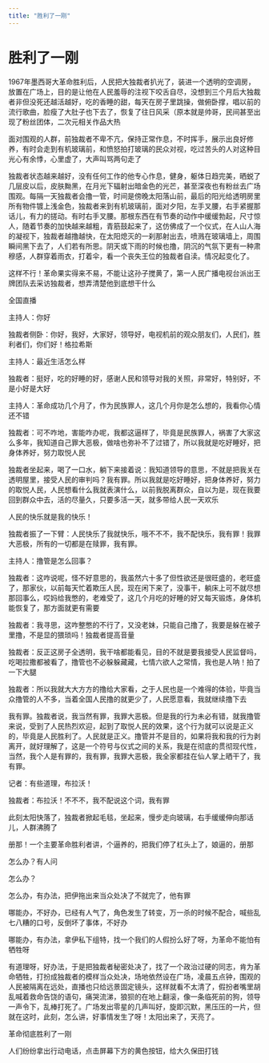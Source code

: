```yaml
---
title: "胜利了一刚"
---
```

# 胜利了一刚

1967年墨西哥大革命胜利后，人民把大独裁者扒光了，装进一个透明的空调房，放置在广场上，目的是让他在人民羞辱的注视下咬舌自尽，没想到三个月后大独裁者非但没死还越活越好，吃的香睡的甜，每天在房子里跳操，做俯卧撑，唱以前的流行歌曲，脸瘦了大肚子也下去了，恢复了往日风采（原本就是帅哥，民间甚至出现了粉丝团体，二次元相关作品大热

面对围观的人群，前独裁者不卑不亢，保持正常作息，不时挥手，展示出良好修养，有时会走到有机玻璃前，和愤怒拍打玻璃的民众对视，吃过苦头的人对这种目光心有余悸，心里虚了，大声叫骂两句走了

独裁者状态越来越好，没有任何工作的他专心作息，健身，躯体日趋完美，晒蜕了几层皮以后，皮肤黝黑，在月光下辐射出暗金色的光芒，甚至深夜也有粉丝去广场围观。每隔一天独裁者会撸一管，时间是傍晚太阳落山前，最后的阳光给透明房里所有物件镀上浅金色，独裁者来到有机玻璃前，面对夕阳，左手叉腰，右手紧握那话儿，有力的搓动。有时右手叉腰。那根东西在有节奏的动作中缓缓勃起，尺寸惊人，随着节奏的加快越来越粗，青筋鼓起来了，这仿佛成了一个仪式，在人山人海的凝视下，独裁者越撸越快，在太阳熄灭的一刹那射出去，喷溅在玻璃墙上，周围瞬间黑下去了，人们若有所思。阴天或下雨的时候也撸，阴沉的气氛下更有一种肃穆感，人群穿着雨衣，打着伞，看一个丧失王位的独裁者自渎。情况起变化了。

这样不行！革命果实得来不易，不能让这孙子搅黄了，第一人民广播电视台派出王牌团队去采访独裁者，想弄清楚他到底想干什么

全国直播

主持人：你好

独裁者侧卧：你好，我好，大家好，领导好，电视机前的观众朋友们，人民们，胜利者们，你们好！格拉希斯

主持人：最近生活怎么样

独裁者：挺好，吃的好睡的好，感谢人民和领导对我的关照，非常好，特别好，不是小好是大好

主持人：革命成功几个月了，作为民族罪人，这几个月你是怎么想的，我看你心情还不错

独裁者：可不咋地，害能咋办呢，我都这逼样了，毕竟是民族罪人，祸害了大家这么多年，我知道自己罪大恶极，做啥也弥补不了过错了，所以我就是吃好睡好，把身体养好，努力取悦人民

独裁者坐起来，喝了一口水，躺下来接着说：我知道领导的意思，不就是把我关在透明屋里，接受人民的审判吗？我有罪。所以我就是吃好睡好，把身体养好，努力的取悦人民，人民想看什么我就表演什么，以前我脱离群众，自以为是，现在我要回到群众中去，活的尽量久，只要多活一天，就多带给人民一天欢乐

人民的快乐就是我的快乐！

独裁者振了一下臂：人民快乐了我就快乐，哦不不不，我不配快乐，我有罪！我罪大恶极，所有的一切都是在赎罪，我有罪。

主持人：撸管是怎么回事？

独裁者：这咋说呢，怪不好意思的，我虽然六十多了但性欲还是很旺盛的，老旺盛了，那家伙，以前每天忙着欺压人民，现在闲下来了，没事干，躺床上可不就尽想那回事么，哎妈给我憋的，老难受了，这几个月吃的好睡的好又每天锻炼，身体机能恢复了，那方面就更有需要

独裁者：我寻思，这咋整憋的不行了，又没老妹，只能自己撸了，我要是躲在被子里撸，不是显的猥琐吗！独裁者提高音量

独裁者：反正这房子全透明，我干啥都能看见，目的不就是要我接受人民监督吗，吃喝拉撒都被看了，撸管也不必躲躲藏藏，七情六欲人之常情，我也是人呐！拍了一下大腿

独裁者：所以我就大大方方的撸给大家看，之于人民也是一个难得的体验，毕竟当众撸管的人不多，当着全国人民撸的就更少了，人民愿意看，我就继续撸下去

我有罪。独裁者说，我当然有罪，我罪大恶极。但是我的行为未必有错，就我撸管来说，受到了人民热烈欢迎，起到了取悦人民的效果，这个行为就可以说是正义的，毕竟是人民胜利了。人民就是正义。撸管并不是目的，如果将我和我的行为剥离开，就好理解了，这是一个符号与仪式之间的关系，我是在彻底的贯彻现代性，当然，我个人是有罪的，我有罪，我罪大恶极，我全家都挂在仙人掌上晒干了，我有罪。

记者：有些道理，布拉沃！

独裁者：布拉沃！不不不，我不配说这个词，我有罪

此刻太阳快落了，独裁者掀起毛毯，坐起来，慢步走向玻璃，右手缓缓伸向那话儿，人群沸腾了

册那！一个主要革命胜利者讲，个逼养的，把我们停了杠头上了，娘逼的，册那

怎么办？有人问

怎么办？

怎么办，有办法，把伊拖出来当众处决了不就完了，他有罪

哪能办，不好办，已经有人气了，角色发生了转变，万一杀的时候不配合，喊些乱七八糟的口号，反倒坏了事体，不好办

哪能办，有办法，拿伊私下组特，找一个我们的人假扮么好了呀，为革命不能怕有牺牲呀

有道理呀，好办法，于是把独裁者秘密处决了，找了一个政治过硬的同志，肯为革命牺牲，打扮成独裁者的模样当众处决，场地依然设在广场，凌晨五点钟，围观的人民被隔离在远处，直播也只给远景固定镜头，这样就看不太清了，假扮者嘴里胡乱喊着救命告饶的语句，痛哭流涕，狼狈的在地上翻滚，像一条临死前的狗，领导一声令下，乱棒打死了。广场发出零星的几声叫好，旋即沉默，黑压压的一片，但就在这时，此刻，怎么讲，好事情发生了呀！太阳出来了，天亮了。

革命彻底胜利了一刚

人们纷纷拿出行动电话，点击屏幕下方的黄色按钮，给大久保田打钱